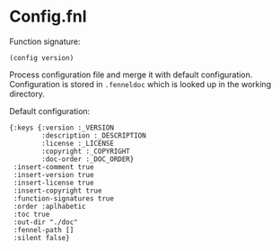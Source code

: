 # Config.fnl
Function signature:

```
(config version)
```

Process configuration file and merge it with default configuration.
Configuration is stored in `.fenneldoc` which is looked up in the
working directory.

Default configuration:

``` fennel
{:keys {:version :_VERSION
        :description :_DESCRIPTION
        :license :_LICENSE
        :copyright :_COPYRIGHT
        :doc-order :_DOC_ORDER}
 :insert-comment true
 :insert-version true
 :insert-license true
 :insert-copyright true
 :function-signatures true
 :order :aplhabetic
 :toc true
 :out-dir "./doc"
 :fennel-path []
 :silent false}
```



<!-- Generated with Fenneldoc 0.0.7
     https://gitlab.com/andreyorst/fenneldoc -->
